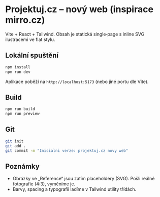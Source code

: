 # Projektuj.cz – nový web (inspirace mirro.cz)

Vite + React + Tailwind. Obsah je statická single‑page s inline SVG ilustracemi ve flat stylu.

## Lokální spuštění

```bash
npm install
npm run dev
```

Aplikace poběží na `http://localhost:5173` (nebo jiné portu dle Vite).

## Build

```bash
npm run build
npm run preview
```

## Git

```bash
git init
git add .
git commit -m "Inicialni verze: projektuj.cz novy web"
```

## Poznámky

- Obrázky ve „Reference“ jsou zatím placeholdery (SVG). Pošli reálné fotografie (4:3), vyměníme je.
- Barvy, spacing a typografii ladíme v Tailwind utility třídách.
